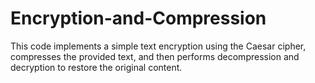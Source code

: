 # Encryption-and-Compression
This code implements a simple text encryption using the Caesar cipher, compresses the provided text, and then performs decompression and decryption to restore the original content.
